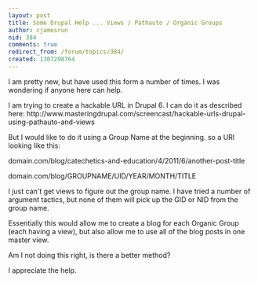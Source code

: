 ```yaml
---
layout: post
title: Some Drupal Help ... Views / Pathauto / Organic Groups
author: cjamesrun
nid: 384
comments: true
redirect_from: /forum/topics/384/
created: 1307298764
---
```

<p>I am pretty new, but have used this form a number of times. I was wondering if anyone here can help.</p><p>I am trying to create a hackable URL in Drupal 6. I can do it as described here:&nbsp;http://www.masteringdrupal.com/screencast/hackable-urls-drupal-using-pathauto-and-views</p><p>But I would like to do it using a Group Name at the beginning. so a URl looking like this:</p><p>domain.com/blog/catechetics-and-education/4/2011/6/another-post-title</p><p>domain.com/blog/GROUPNAME/UID/YEAR/MONTH/TITLE</p><p>I just can't get views to figure out the group name. I have tried a number of argument tactics, but none of them will pick up the GID or NID from the group name. </p><p>Essentially this would allow me to create a blog for each Organic Group (each having a view), but also allow me to use all of the blog posts in one master view.</p><p>Am I not doing this right, is there a better method?</p><p>I appreciate the help.</p>
